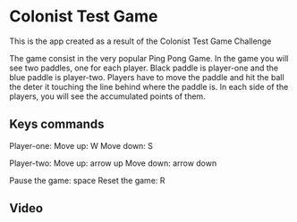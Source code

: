 # Colonist Test Game
This is the app created as a result of the Colonist Test Game Challenge

The game consist in the very popular Ping Pong Game.
In the game you will see two paddles, one for each player. Black paddle is player-one and the blue paddle is player-two.
Players have to move the paddle and hit the ball the deter it touching the line behind where the paddle is.
In each side of the players, you will see the accumulated points of them.

## Keys commands
Player-one:
Move up: W
Move down: S

Player-two:
Move up: arrow up
Move down: arrow down

Pause the game: space
Reset the game: R


## Video
